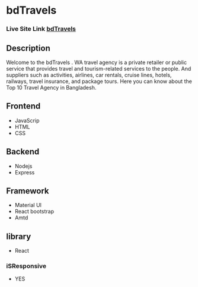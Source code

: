 #  bdTravels 

### Live Site Link [bdTravels ](https://bdtravels-f3b14.web.app/)


## Description
Welcome to the  bdTravels . WA travel agency is a private retailer or public service that provides travel and tourism-related services to the people. And suppliers such as activities, airlines, car rentals, cruise lines, hotels, railways, travel insurance, and package tours. Here you can know about the Top 10 Travel Agency in Bangladesh.


## Frontend 
  * JavaScrip
  * HTML
  * CSS

## Backend
  * Nodejs
  * Express
  

## Framework
  * Material UI
  * React bootstrap
  * Amtd
  
  
## library
  * React 
  
  
 ### iSResponsive 
  * YES


